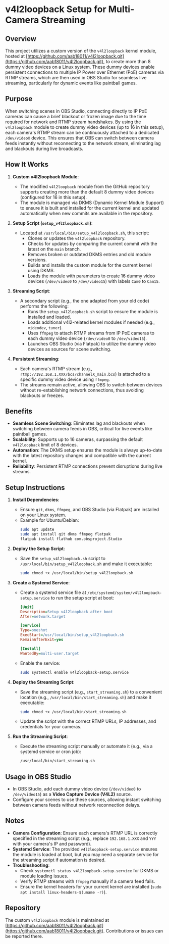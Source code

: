 

# v4l2loopback Setup for Multi-Camera Streaming

## Overview

This project utilizes a custom version of the `v4l2loopback` kernel module, hosted at [https://github.com/aab18011/v4l2loopback.git](https://github.com/aab18011/v4l2loopback.git), to create more than 8 dummy video devices on a Linux system. These dummy devices enable persistent connections to multiple IP Power over Ethernet (PoE) cameras via RTMP streams, which are then used in OBS Studio for seamless live streaming, particularly for dynamic events like paintball games.

## Purpose

When switching scenes in OBS Studio, connecting directly to IP PoE cameras can cause a brief blackout or frozen image due to the time required for network and RTMP stream handshakes. By using the `v4l2loopback` module to create dummy video devices (up to 16 in this setup), each camera's RTMP stream can be continuously attached to a dedicated `/dev/videoX` device. This ensures that OBS can switch between camera feeds instantly without reconnecting to the network stream, eliminating lag and blackouts during live broadcasts.

## How It Works

1. **Custom v4l2loopback Module**:
   - The modified `v4l2loopback` module from the GitHub repository supports creating more than the default 8 dummy video devices (configured for 16 in this setup).
   - The module is managed via DKMS (Dynamic Kernel Module Support) to ensure it is built and installed for the current kernel and updated automatically when new commits are available in the repository.

2. **Setup Script (`setup_v4l2loopback.sh`)**:
   - Located at `/usr/local/bin/setup_v4l2loopback.sh`, this script:
     - Clones or updates the `v4l2loopback` repository.
     - Checks for updates by comparing the current commit with the latest on the `main` branch.
     - Removes broken or outdated DKMS entries and old module versions.
     - Builds and installs the custom module for the current kernel using DKMS.
     - Loads the module with parameters to create 16 dummy video devices (`/dev/video0` to `/dev/video15`) with labels `Cam0` to `Cam15`.

3. **Streaming Script**:
   - A secondary script (e.g., the one adapted from your old code) performs the following:
     - Runs the `setup_v4l2loopback.sh` script to ensure the module is installed and loaded.
     - Loads additional v4l2-related kernel modules if needed (e.g., `videodev`, `tuner`).
     - Uses `ffmpeg` to attach RTMP streams from IP PoE cameras to each dummy video device (`/dev/video0` to `/dev/video15`).
     - Launches OBS Studio (via Flatpak) to utilize the dummy video devices as sources for scene switching.

4. **Persistent Streaming**:
   - Each camera's RTMP stream (e.g., `rtmp://192.168.1.XXX/bcs/channelX_main.bcs`) is attached to a specific dummy video device using `ffmpeg`.
   - The streams remain active, allowing OBS to switch between devices without re-establishing network connections, thus avoiding blackouts or freezes.

## Benefits

- **Seamless Scene Switching**: Eliminates lag and blackouts when switching between camera feeds in OBS, critical for live events like paintball games.
- **Scalability**: Supports up to 16 cameras, surpassing the default `v4l2loopback` limit of 8 devices.
- **Automation**: The DKMS setup ensures the module is always up-to-date with the latest repository changes and compatible with the current kernel.
- **Reliability**: Persistent RTMP connections prevent disruptions during live streams.

## Setup Instructions

1. **Install Dependencies**:
   - Ensure `git`, `dkms`, `ffmpeg`, and OBS Studio (via Flatpak) are installed on your Linux system.
   - Example for Ubuntu/Debian:
     ```bash
     sudo apt update
     sudo apt install git dkms ffmpeg flatpak
     flatpak install flathub com.obsproject.Studio
     ```

2. **Deploy the Setup Script**:
   - Save the `setup_v4l2loopback.sh` script to `/usr/local/bin/setup_v4l2loopback.sh` and make it executable:
     ```bash
     sudo chmod +x /usr/local/bin/setup_v4l2loopback.sh
     ```

3. **Create a Systemd Service**:
   - Create a systemd service file at `/etc/systemd/system/v4l2loopback-setup.service` to run the setup script at boot:
     ```ini
     [Unit]
     Description=Setup v4l2loopback after boot
     After=network.target

     [Service]
     Type=oneshot
     ExecStart=/usr/local/bin/setup_v4l2loopback.sh
     RemainAfterExit=yes

     [Install]
     WantedBy=multi-user.target
     ```
   - Enable the service:
     ```bash
     sudo systemctl enable v4l2loopback-setup.service
     ```

4. **Deploy the Streaming Script**:
   - Save the streaming script (e.g., `start_streaming.sh`) to a convenient location (e.g., `/usr/local/bin/start_streaming.sh`) and make it executable:
     ```bash
     sudo chmod +x /usr/local/bin/start_streaming.sh
     ```
   - Update the script with the correct RTMP URLs, IP addresses, and credentials for your cameras.

5. **Run the Streaming Script**:
   - Execute the streaming script manually or automate it (e.g., via a systemd service or cron job):
     ```bash
     /usr/local/bin/start_streaming.sh
     ```

## Usage in OBS Studio

- In OBS Studio, add each dummy video device (`/dev/video0` to `/dev/video15`) as a **Video Capture Device (V4L2)** source.
- Configure your scenes to use these sources, allowing instant switching between camera feeds without network reconnection delays.

## Notes

- **Camera Configuration**: Ensure each camera's RTMP URL is correctly specified in the streaming script (e.g., replace `192.168.1.XXX` and `YYY` with your camera's IP and password).
- **Systemd Service**: The provided `v4l2loopback-setup.service` ensures the module is loaded at boot, but you may need a separate service for the streaming script if automation is desired.
- **Troubleshooting**:
  - Check `systemctl status v4l2loopback-setup.service` for DKMS or module loading issues.
  - Verify RTMP streams with `ffmpeg` manually if a camera feed fails.
  - Ensure the kernel headers for your current kernel are installed (`sudo apt install linux-headers-$(uname -r)`).

## Repository

The custom `v4l2loopback` module is maintained at [https://github.com/aab18011/v4l2loopback.git](https://github.com/aab18011/v4l2loopback.git). Contributions or issues can be reported there.

